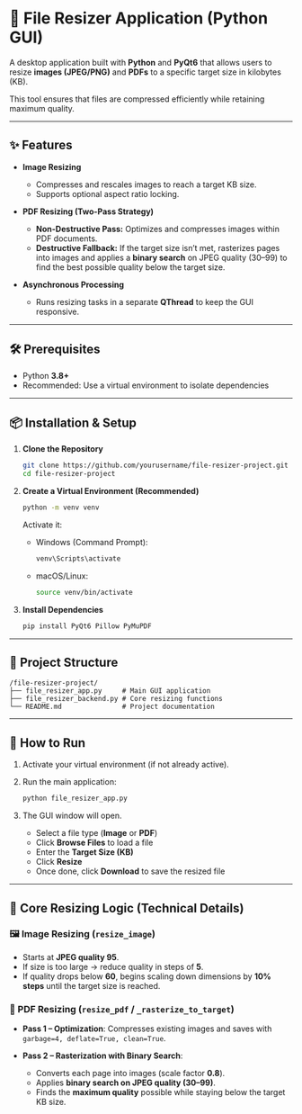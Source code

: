 # 📁 File Resizer Application (Python GUI)

A desktop application built with **Python** and **PyQt6** that allows users to resize **images (JPEG/PNG)** and **PDFs** to a specific target size in kilobytes (KB).

This tool ensures that files are compressed efficiently while retaining maximum quality.

---

## ✨ Features

* **Image Resizing**

  * Compresses and rescales images to reach a target KB size.
  * Supports optional aspect ratio locking.

* **PDF Resizing (Two-Pass Strategy)**

  * **Non-Destructive Pass:** Optimizes and compresses images within PDF documents.
  * **Destructive Fallback:** If the target size isn’t met, rasterizes pages into images and applies a **binary search** on JPEG quality (30–99) to find the best possible quality below the target size.

* **Asynchronous Processing**

  * Runs resizing tasks in a separate **QThread** to keep the GUI responsive.

---

## 🛠️ Prerequisites

* Python **3.8+**
* Recommended: Use a virtual environment to isolate dependencies

---

## 📦 Installation & Setup

1. **Clone the Repository**

   ```bash
   git clone https://github.com/yourusername/file-resizer-project.git
   cd file-resizer-project
   ```

2. **Create a Virtual Environment (Recommended)**

   ```bash
   python -m venv venv
   ```

   Activate it:

   * Windows (Command Prompt):

     ```bash
     venv\Scripts\activate
     ```
   * macOS/Linux:

     ```bash
     source venv/bin/activate
     ```

3. **Install Dependencies**

   ```bash
   pip install PyQt6 Pillow PyMuPDF
   ```

---

## 📂 Project Structure

```
/file-resizer-project/
├── file_resizer_app.py     # Main GUI application
├── file_resizer_backend.py # Core resizing functions
└── README.md               # Project documentation
```

---

## 🚀 How to Run

1. Activate your virtual environment (if not already active).

2. Run the main application:

   ```bash
   python file_resizer_app.py
   ```

3. The GUI window will open.

   * Select a file type (**Image** or **PDF**)
   * Click **Browse Files** to load a file
   * Enter the **Target Size (KB)**
   * Click **Resize**
   * Once done, click **Download** to save the resized file

---

## 🔎 Core Resizing Logic (Technical Details)

### 🖼️ Image Resizing (`resize_image`)

* Starts at **JPEG quality 95**.
* If size is too large → reduce quality in steps of **5**.
* If quality drops below **60**, begins scaling down dimensions by **10% steps** until the target size is reached.

### 📑 PDF Resizing (`resize_pdf` / `_rasterize_to_target`)

* **Pass 1 – Optimization**:
  Compresses existing images and saves with `garbage=4, deflate=True, clean=True`.

* **Pass 2 – Rasterization with Binary Search**:

  * Converts each page into images (scale factor **0.8**).
  * Applies **binary search on JPEG quality (30–99)**.
  * Finds the **maximum quality** possible while staying below the target KB size.

